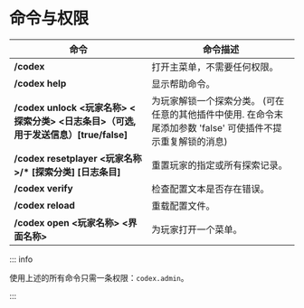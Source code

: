 # 命令与权限

|命令|命令描述|
|---|---|
|**/codex**|打开主菜单，不需要任何权限。|
|**/codex help**|显示帮助命令。|
|**/codex unlock <玩家名称> <探索分类> <日志条目>（可选, 用于发送信息）[true/false]**|为玩家解锁一个探索分类。 (可在任意的其他插件中使用. 在命令末尾添加参数 'false' 可使插件不提示重复解锁的消息)|
|**/codex resetplayer <玩家名称>/\* [探索分类] [日志条目]**|重置玩家的指定或所有探索记录。|
|**/codex verify**|检查配置文本是否存在错误。|
|**/codex reload**|重载配置文件。|
|**/codex open <玩家名称> <界面名称>**|为玩家打开一个菜单。|

::: info

使用上述的所有命令只需一条权限：`codex.admin`。

:::